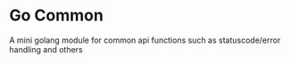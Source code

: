 # Go Common

A mini golang module for common api functions such as statuscode/error handling and others
